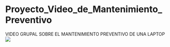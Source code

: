 # Proyecto_Video_de_Mantenimiento_Preventivo
VIDEO GRUPAL SOBRE EL MANTENIMIENTO PREVENTIVO DE UNA LAPTOP
[![](https://markdown-videos.deta.dev/youtube/NarBox1LkYc)](https://youtu.be/NarBox1LkYc)
